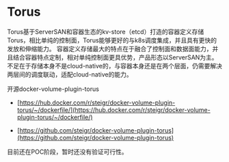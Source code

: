 # Torus 

Torus基于ServerSAN和容器生态的kv-store（etcd）打造的容器定义存储Torus，相比单纯的控制面，Torus能够更好的与k8s调度集成，并且具有更快的发放和伸缩能力。 容器定义存储最大的特点在于融合了控制面和数据面能力，并且结合容器特点定制，相对单纯控制面更具优势，产品形态以ServerSAN为主。不足在于存储本身不是cloud-native的，与容器本身还是在两个层面，仍需要解决两层间的调度联动，适配cloud-native的能力。

开源docker-volume-plugin-torus

- [https://hub.docker.com/r/steigr/docker-volume-plugin-torus/~/dockerfile/](https://hub.docker.com/r/steigr/docker-volume-plugin-torus/~/dockerfile/)

- [https://github.com/steigr/docker-volume-plugin-torus](https://github.com/steigr/docker-volume-plugin-torus)

目前还在POC阶段，暂时还没有验证可行性。
